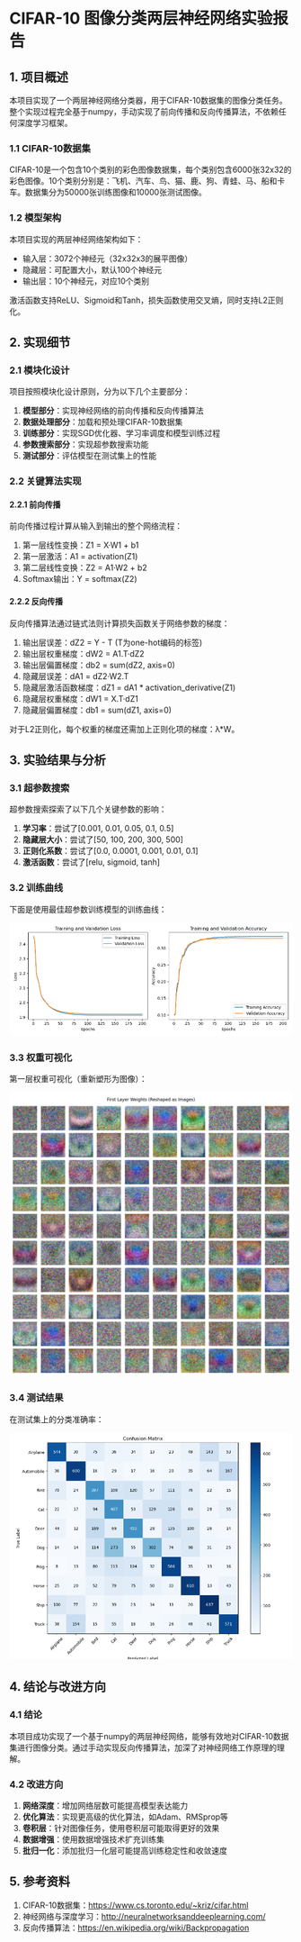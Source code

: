 # CIFAR-10 图像分类两层神经网络实验报告

## 1. 项目概述

本项目实现了一个两层神经网络分类器，用于CIFAR-10数据集的图像分类任务。整个实现过程完全基于numpy，手动实现了前向传播和反向传播算法，不依赖任何深度学习框架。

### 1.1 CIFAR-10数据集

CIFAR-10是一个包含10个类别的彩色图像数据集，每个类别包含6000张32x32的彩色图像。10个类别分别是：飞机、汽车、鸟、猫、鹿、狗、青蛙、马、船和卡车。数据集分为50000张训练图像和10000张测试图像。

### 1.2 模型架构

本项目实现的两层神经网络架构如下：

- 输入层：3072个神经元（32x32x3的展平图像）
- 隐藏层：可配置大小，默认100个神经元
- 输出层：10个神经元，对应10个类别

激活函数支持ReLU、Sigmoid和Tanh，损失函数使用交叉熵，同时支持L2正则化。

## 2. 实现细节

### 2.1 模块化设计

项目按照模块化设计原则，分为以下几个主要部分：

1. **模型部分**：实现神经网络的前向传播和反向传播算法
2. **数据处理部分**：加载和预处理CIFAR-10数据集
3. **训练部分**：实现SGD优化器、学习率调度和模型训练过程
4. **参数搜索部分**：实现超参数搜索功能
5. **测试部分**：评估模型在测试集上的性能

### 2.2 关键算法实现

#### 2.2.1 前向传播

前向传播过程计算从输入到输出的整个网络流程：

1. 第一层线性变换：Z1 = X·W1 + b1
2. 第一层激活：A1 = activation(Z1)
3. 第二层线性变换：Z2 = A1·W2 + b2
4. Softmax输出：Y = softmax(Z2)

#### 2.2.2 反向传播

反向传播算法通过链式法则计算损失函数关于网络参数的梯度：

1. 输出层误差：dZ2 = Y - T (T为one-hot编码的标签)
2. 输出层权重梯度：dW2 = A1.T·dZ2
3. 输出层偏置梯度：db2 = sum(dZ2, axis=0)
4. 隐藏层误差：dA1 = dZ2·W2.T
5. 隐藏层激活函数梯度：dZ1 = dA1 * activation_derivative(Z1)
6. 隐藏层权重梯度：dW1 = X.T·dZ1
7. 隐藏层偏置梯度：db1 = sum(dZ1, axis=0)

对于L2正则化，每个权重的梯度还需加上正则化项的梯度：λ*W。

## 3. 实验结果与分析

### 3.1 超参数搜索

超参数搜索探索了以下几个关键参数的影响：

1. **学习率**：尝试了[0.001, 0.01, 0.05, 0.1, 0.5]
2. **隐藏层大小**：尝试了[50, 100, 200, 300, 500]
3. **正则化系数**：尝试了[0.0, 0.0001, 0.001, 0.01, 0.1]
4. **激活函数**：尝试了[relu, sigmoid, tanh]

### 3.2 训练曲线

下面是使用最佳超参数训练模型的训练曲线：

![训练曲线](./cifar10/results/training_curves.png)

### 3.3 权重可视化

第一层权重可视化（重新塑形为图像）：

![第一层权重](./cifar10/results/layer1_weights_images.png)

### 3.4 测试结果

在测试集上的分类准确率：

![混淆矩阵](./cifar10/results/confusion_matrix.png)

## 4. 结论与改进方向

### 4.1 结论

本项目成功实现了一个基于numpy的两层神经网络，能够有效地对CIFAR-10数据集进行图像分类。通过手动实现反向传播算法，加深了对神经网络工作原理的理解。

### 4.2 改进方向

1. **网络深度**：增加网络层数可能提高模型表达能力
2. **优化算法**：实现更高级的优化算法，如Adam、RMSprop等
3. **卷积层**：针对图像任务，使用卷积层可能取得更好的效果
4. **数据增强**：使用数据增强技术扩充训练集
5. **批归一化**：添加批归一化层可能提高训练稳定性和收敛速度

## 5. 参考资料

1. CIFAR-10数据集：https://www.cs.toronto.edu/~kriz/cifar.html
2. 神经网络与深度学习：http://neuralnetworksanddeeplearning.com/
3. 反向传播算法：https://en.wikipedia.org/wiki/Backpropagation
